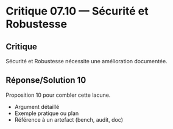 # Critique 07.10 — Sécurité et Robustesse

## Critique
Sécurité et Robustesse nécessite une amélioration documentée.

## Réponse/Solution 10
Proposition 10 pour combler cette lacune.

- Argument détaillé
- Exemple pratique ou plan
- Référence à un artefact (bench, audit, doc)
